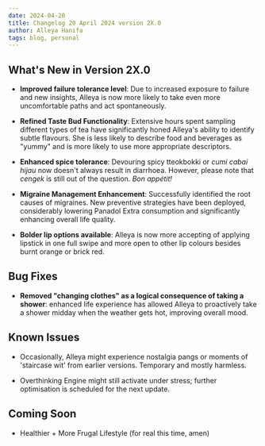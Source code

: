 ```yaml
---
date: 2024-04-20
title: Changelog 20 April 2024 version 2X.0
author: Alleya Hanifa
tags: blog, personal
---
```




## What's New in Version 2X.0


- **Improved failure tolerance level**: Due to increased exposure to failure and new insights, Alleya is now more likely to take even more uncomfortable paths and act spontaneously.

- **Refined Taste Bud Functionality**:
Extensive hours spent sampling different types of tea have significantly honed Alleya's ability to identify subtle flavours. She is less likely to describe food and beverages as "yummy" and is more likely to use more appropriate descriptors.

- **Enhanced spice tolerance**: Devouring spicy tteokbokki or *cumi cabai hijau* now doesn't always result in diarrhoea. However, please note that *cengek* is still out of the question. *Bon appétit!*

- **Migraine Management Enhancement**: Successfully identified the root causes of migraines. New preventive strategies have been deployed, considerably lowering Panadol Extra consumption and significantly enhancing overall life quality.

- **Bolder lip options available**: Alleya is now more accepting of applying lipstick in one full swipe and more open to other lip colours besides burnt orange or brick red.


## Bug Fixes

- **Removed "changing clothes" as a logical consequence of taking a shower**: enhanced life experience has allowed Alleya to proactively take a shower midday when the weather gets hot, improving overall mood. 

## Known Issues
- Occasionally, Alleya might experience nostalgia pangs or moments of 'staircase wit' from earlier versions. Temporary and mostly harmless. 

- Overthinking Engine might still activate under stress; further optimisation is scheduled for the next update.

## Coming Soon

- Healthier + More Frugal Lifestyle (for real this time, amen)